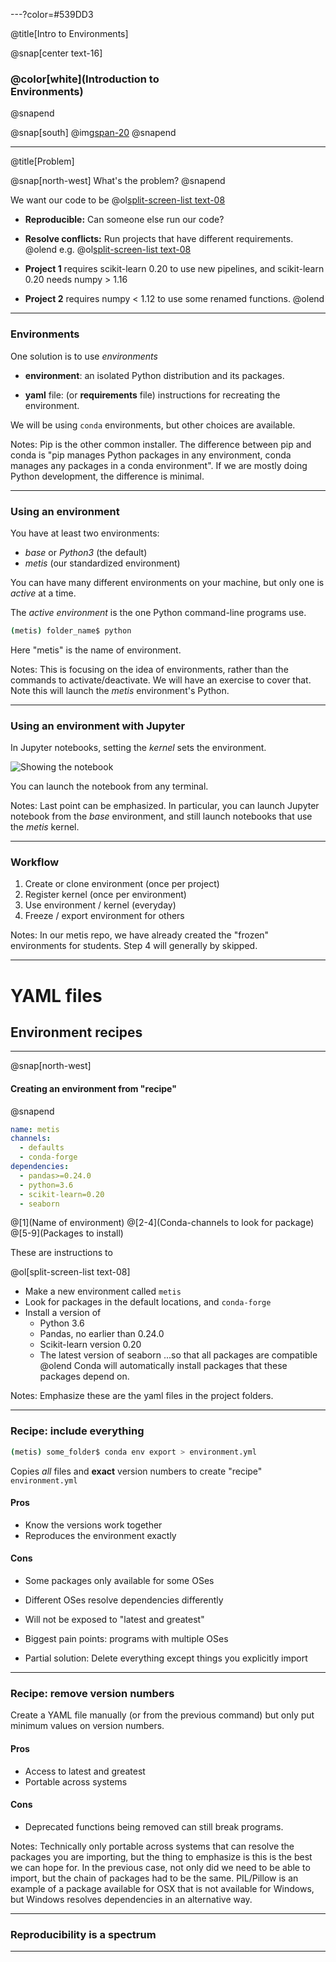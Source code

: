---?color=#539DD3

@title[Intro to Environments]

@snap[center text-16]
### @color[white](Introduction to<br/>Environments)
@snapend

@snap[south]
@img[span-20](assets/img/logo.png)
@snapend

---

@title[Problem]

@snap[north-west]
What's the problem?
@snapend

We want our code to be
@ol[split-screen-list text-08](false)
* __Reproducible:__
  Can someone else run our code?

* __Resolve conflicts:__
  Run projects that have different requirements.
@olend
e.g.
@ol[split-screen-list text-08](false)
* **Project 1** requires scikit-learn 0.20 to use new pipelines, and scikit-learn 0.20 needs numpy > 1.16
* **Project 2** requires
numpy < 1.12 to use some renamed functions.
@olend

---

### Environments

One solution is to use _environments_

* __environment__: an isolated Python distribution and its packages.

* __yaml__ file: (or __requirements__ file) instructions for recreating the environment.

We will be using `conda` environments, but other choices are available.

Notes: Pip is the other common installer. The difference between pip and conda is "pip manages Python packages in any environment, conda manages any packages in a conda environment". If we are mostly doing Python development, the difference is minimal.

---

### Using an environment

You have at least two environments:
* _base_ or _Python3_ (the default)
* _metis_ (our standardized environment)

You can have many different environments on your machine, but only one is _active_ at a time.

The _active environment_ is the one Python command-line programs use.

```bash
(metis) folder_name$ python
```

Here "metis" is the name of environment.

Notes: This is focusing on the idea of environments, rather than the commands to activate/deactivate. We will have an exercise to cover that. Note this will launch the _metis_ environment's Python.

---

### Using an environment with Jupyter

In Jupyter notebooks, setting the _kernel_ sets the environment.

![Showing the notebook](images/kernel.png)

You can launch the notebook from any terminal.

Notes: Last point can be emphasized. In particular, you can launch Jupyter notebook from the _base_ environment, and still launch notebooks that use the _metis_ kernel.

---

### Workflow

1. Create or clone environment (once per project)
2. Register kernel (once per environment)
3. Use environment / kernel (everyday)
4. Freeze / export environment for others

Notes: In our metis repo, we have already created the "frozen" environments for students. Step 4 will generally by skipped.

---

# YAML files
## Environment recipes

---

@snap[north-west]
#### Creating an environment from "recipe"
@snapend

```yaml
name: metis
channels:
  - defaults
  - conda-forge
dependencies:
  - pandas>=0.24.0
  - python=3.6
  - scikit-learn=0.20
  - seaborn
```

@[1](Name of environment)
@[2-4](Conda-channels to look for package)
@[5-9](Packages to install)


These are instructions to

@ol[split-screen-list text-08]
* Make a new environment called `metis`
* Look for packages in the default locations, and `conda-forge`
* Install a version of
  * Python 3.6
  * Pandas, no earlier than 0.24.0
  * Scikit-learn version 0.20
  * The latest version of seaborn
  ...so that all packages are compatible
@olend
Conda will automatically install packages that these packages depend on.

Notes: Emphasize these are the yaml files in the project folders.

---

### Recipe: include everything

```bash
(metis) some_folder$ conda env export > environment.yml
```

Copies _all_ files and __exact__ version numbers to create "recipe" `environment.yml`


#### Pros
* Know the versions work together
* Reproduces the environment exactly

#### Cons
* Some packages only available for some OSes
* Different OSes resolve dependencies differently
* Will not be exposed to "latest and greatest"

* Biggest pain points: programs with multiple OSes
* Partial solution: Delete everything except things you explicitly import

---

### Recipe: remove version numbers

Create a YAML file manually (or from the previous command) but only put minimum values on version numbers.

#### Pros
* Access to latest and greatest
* Portable across systems

#### Cons
* Deprecated functions being removed can still break programs.


Notes: Technically only portable across systems that can resolve the packages you are importing, but the thing to emphasize is this is the best we can hope for. In the previous case, not only did we need to be able to import, but the chain of packages had to be the same. PIL/Pillow is an example of a package available for OSX that is not available for Windows, but Windows resolves dependencies in an alternative way.

---

### Reproducibility is a spectrum

---

